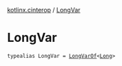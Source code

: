 [kotlinx.cinterop](index.md) / [LongVar](./-long-var.md)

# LongVar

`typealias LongVar = `[`LongVarOf`](-long-var-of/index.md)`<`[`Long`](https://kotlinlang.org/api/latest/jvm/stdlib/kotlin/-long/index.html)`>`